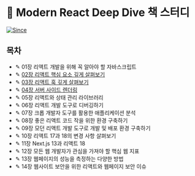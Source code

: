 # 📖 Modern React Deep Dive 책 스터디

[![Since](https://img.shields.io/badge/since-23.12.20-6A5ACD.svg?&edge_flat=false)](https://github.com/yeonju0110/typescript-study)

## 목차

- ✎ 01장 리액트 개발을 위해 꼭 알아야 할 자바스크립트
- ✎ [02장 리액트 핵심 요소 깊게 살펴보기](/modern-react-deep-dive/02-리액트-핵심-요소-깊게-살펴보기/)
- ✎ [03장 리액트 훅 깊게 살펴보기](/modern-react-deep-dive/03-리액트-훅-깊게-살펴보기/)
- ✎ [04장 서버 사이드 렌더링](/modern-react-deep-dive/04-서버-사이드-렌더링/)
- ✎ 05장 리액트와 상태 관리 라이브러리
- ✎ 06장 리액트 개발 도구로 디버깅하기
- ✎ 07장 크롭 개발자 도구를 활용한 애플리케이션 분석
- ✎ 08장 좋은 리액트 코드 작을 위한 환경 구축하기
- ✎ 09장 모던 리액트 개발 도구로 개발 및 배포 환경 구축하기
- ✎ 10장 리액트 17과 18의 변경 사항 살펴보기
- ✎ 11장 Next.js 13과 리액트 18
- ✎ 12장 모든 웹 개발자가 관심을 가져야 할 핵심 웹 지표
- ✎ 13장 웹페이지의 성능을 측정하는 다양한 방법
- ✎ 14장 웹사이트 보안을 위한 리액트와 웹페이지 보안 이슈

